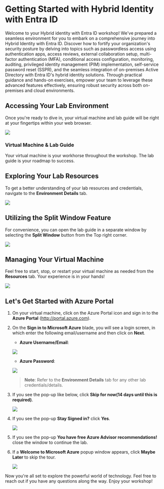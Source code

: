 # Getting Started with Hybrid Identity with Entra ID

Welcome to your Hybrid identity with Entra ID workshop! We've prepared a seamless environment for you to embark on a comprehensive journey into Hybrid Identity with Entra ID. Discover how to fortify your organization's security posture by delving into topics such as passwordless access using authentication apps, access reviews, external collaboration setup, multi-factor authentication (MFA), conditional access configuration, monitoring, auditing, privileged identity management (PIM) implementation, self-service password reset (SSPR), and the seamless integration of on-premises Active Directory with Entra ID's hybrid identity solutions. Through practical guidance and hands-on exercises, empower your team to leverage these advanced features effectively, ensuring robust security across both on-premises and cloud environments.

## Accessing Your Lab Environment

Once you're ready to dive in, your virtual machine and lab guide will be right at your fingertips within your web browser.

![](../media/introp.png)

### Virtual Machine & Lab Guide
 
Your virtual machine is your workhorse throughout the workshop. The lab guide is your roadmap to success.

## Exploring Your Lab Resources
 
To get a better understanding of your lab resources and credentials, navigate to the **Environment Details** tab.

![](../media/introp1.png)

## Utilizing the Split Window Feature
 
For convenience, you can open the lab guide in a separate window by selecting the **Split Window** button from the Top right corner.

![](../media/introp2.png)
 
## Managing Your Virtual Machine
 
Feel free to start, stop, or restart your virtual machine as needed from the **Resources** tab. Your experience is in your hands!

![](../media/resources.png)

## Let's Get Started with Azure Portal

1. On your virtual machine, click on the Azure Portal icon and sign in to the **Azure Portal** (<http://portal.azure.com>).

1. On the **Sign in to Microsoft Azure** blade, you will see a login screen, in which enter the following email/username and then click on **Next**.  

   * **Azure Username/Email**:  <inject key="AzureAdUserEmail"></inject> 

   ![](../media/g1.jpg)

   * **Azure Password**:  <inject key="AzureAdUserPassword"></inject>

    ![](../media/g2.jpg)

     >**Note**: Refer to the **Environment Details** tab for any other lab credentials/details.

  
1. If you see the pop-up like below, click **Skip for now(14 days until this is required)**.

    ![](../media/g6.png)

1. If you see the pop-up **Stay Signed in?** click **Yes**.

    ![](../media/g3.jpg)

1. If you see the pop-up **You have free Azure Advisor recommendations!** close the window to continue the lab. 

1. If a **Welcome to Microsoft Azure** popup window appears, click **Maybe Later** to skip the tour.

    ![](../media/g4.jpg)

Now you're all set to explore the powerful world of technology. Feel free to reach out if you have any questions along the way. Enjoy your workshop!

